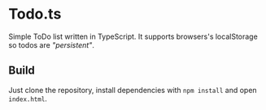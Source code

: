 # Todo.ts

Simple ToDo list written in TypeScript. It supports browsers's localStorage so todos are _"persistent"_.

## Build

Just clone the repository, install dependencies with `npm install` and open `index.html`.
